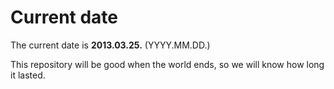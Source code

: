 # Current date

The current date is **2013.03.25.** (YYYY.MM.DD.)

This repository will be good when the world ends, so we will know how long it lasted.